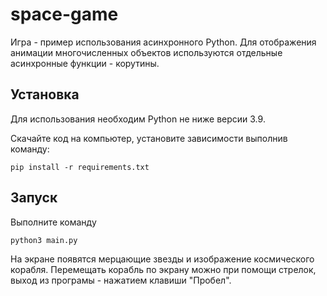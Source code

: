 # space-game

Игра - пример использования асинхронного Python. Для отображения анимации многочисленных объектов используются отдельные асинхронные функции - корутины.

## Установка

Для использования необходим Python не ниже версии 3.9.

Скачайте код на компьютер, установите зависимости выполнив команду:

    pip install -r requirements.txt
  
## Запуск

Выполните команду

    python3 main.py
    
На экране появятся мерцающие звезды и изображение космического корабля. Перемещать корабль по экрану можно при помощи стрелок, выход из програмы - нажатием клавиши "Пробел".
